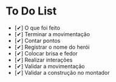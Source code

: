 # To Do List
* [✔] O que foi feito
* [✔] Terminar a movimentação
* [✔] Contar pontos
* [✔] Registrar o nome do herói
* [✔] Colocar brisa e fedor
* [✔] Realizar interações
* [✔] Validar a movimentação
* [✔] Validar a construção no montador
